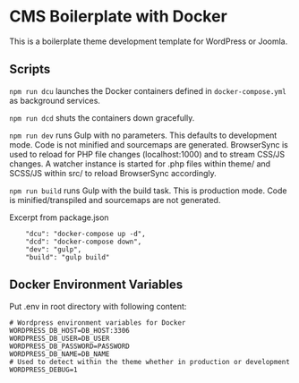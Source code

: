 # CMS Boilerplate with Docker

This is a boilerplate theme development template for WordPress or Joomla.

## Scripts

`npm run dcu` launches the Docker containers defined in `docker-compose.yml` as background services.

`npm run dcd` shuts the containers down gracefully.

`npm run dev` runs Gulp with no parameters. This defaults to development mode. Code is not minified and sourcemaps are generated. BrowserSync is used to reload for PHP file changes (localhost:1000) and to stream CSS/JS changes. A watcher instance is started for .php files within theme/ and SCSS/JS within src/ to reload BrowserSync accordingly.

`npm run build` runs Gulp with the build task. This is production mode. Code is minified/transpiled and sourcemaps are not generated.

Excerpt from package.json

        "dcu": "docker-compose up -d",
        "dcd": "docker-compose down",
        "dev": "gulp",
        "build": "gulp build"


## Docker Environment Variables
Put .env in root directory with following content:
```
# Wordpress environment variables for Docker
WORDPRESS_DB_HOST=DB_HOST:3306
WORDPRESS_DB_USER=DB_USER
WORDPRESS_DB_PASSWORD=PASSWORD
WORDPRESS_DB_NAME=DB_NAME
# Used to detect within the theme whether in production or development
WORDPRESS_DEBUG=1
```
